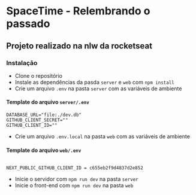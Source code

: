 
# SpaceTime - Relembrando o passado

## Projeto realizado na nlw da rocketseat

### Instalação

* Clone o repositório
* Instale as dependências da pasda `server` e `web` com `npm install`
* Crie um arquivo `.env` na pasta `server` com as variáveis de ambiente

#### Template do arquivo `server/.env`

``` 
DATABASE_URL="file:./dev.db"
GITHUB_CLIENT_SECRET=""
GITHUB_CLIENT_ID=""
```

* Crie um arquivo `.env.local` na pasta `web` com as variáveis de ambiente

#### Template do arquivo `web/.env`

``` 

NEXT_PUBLIC_GITHUB_CLIENT_ID = c655eb2f9d4837d2e852
```

* Inicie o servidor com `npm run dev` na pasta `server`
* Inicie o front-end com `npm run dev` na pasta `web`
